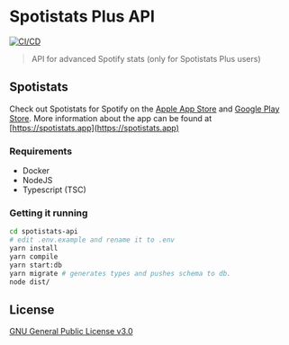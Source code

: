 # Spotistats Plus API

[![CI/CD](https://github.com/Netlob/spotistats-api/actions/workflows/main.yml/badge.svg)](https://github.com/Netlob/spotistats-api/actions/workflows/main.yml)

> API for advanced Spotify stats (only for Spotistats Plus users)

## Spotistats

Check out Spotistats for Spotify on the [Apple App Store](https://apps.apple.com/us/app/spotistats-for-spotify/id1526912392?uo=4) and [Google Play Store](https://play.google.com/store/apps/details?id=dev.netlob.spotistats). More information about the app can be found at [https://spotistats.app](https://spotistats.app)

### Requirements

- Docker
- NodeJS
- Typescript (TSC)

### Getting it running

```bash
cd spotistats-api
# edit .env.example and rename it to .env
yarn install
yarn compile
yarn start:db
yarn migrate # generates types and pushes schema to db.
node dist/
```

## License

[GNU General Public License v3.0](./LICENSE)
